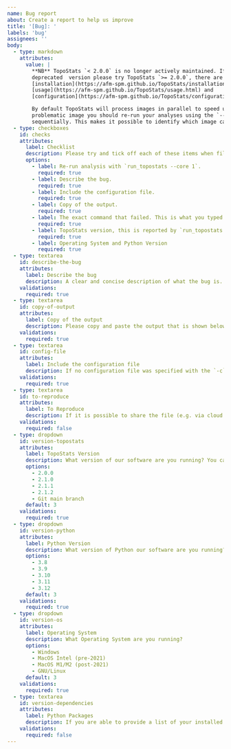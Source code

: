 ```yaml
---
name: Bug report
about: Create a report to help us improve
title: '[Bug]: '
labels: 'bug'
assignees: ''
body:
  - type: markdown
    attributes:
      value: |
        **NB** TopoStats `< 2.0.0` is no longer actively maintained. If you have encountered an issue using this
        deprecated  version please try TopoStats `>= 2.0.0`, there are instructions on
        [installation](https://afm-spm.github.io/TopoStats/installation.html),
        [usage](https://afm-spm.github.io/TopoStats/usage.html) and
        [configuration](https://afm-spm.github.io/TopoStats/configuration.html).

        By default TopoStats will process images in parallel to speed up processing. In order to identify the
        problematic image you should re-run your analyses using the `--cores 1` option so that images are processed
        sequentially. This makes it possible to identify which image causes the problem.
  - type: checkboxes
    id: checks
    attributes:
      label: Checklist
      description: Please try and tick off each of these items when filing the bug report. There are further instructions on each below.
      options:
        - label: Re-run analysis with `run_topostats --core 1`.
          required: true
        - label: Describe the bug.
          required: true
        - label: Include the configuration file.
          required: true
        - label: Copy of the output.
          required: true
        - label: The exact command that failed. This is what you typed at the command line, including any options.
          required: true
        - label: TopoStats version, this is reported by `run_topostats --version`
          required: true
        - label: Operating System and Python Version
          required: true
  - type: textarea
    id: describe-the-bug
    attributes:
      label: Describe the bug
      description: A clear and concise description of what the bug is.
    validations:
      required: true
  - type: textarea
    id: copy-of-output
    attributes:
      label: Copy of the output
      description: Please copy and paste the output that is shown below
    validations:
      required: true
  - type: textarea
    id: config-file
    attributes:
      label: Include the configuration file
      description: If no configuration file was specified with the `-c`/`--config-file` option the defaults were used, please use the `run_topostats --create-config-file crash.yaml` to save these to the `crash.yaml` file and copy the contents below.
    validations:
      required: true
  - type: textarea
    id: to-reproduce
    attributes:
      label: To Reproduce
      description: If it is possible to share the file (e.g. via cloud services) that caused the error that would greatly assist in reproducing and investigating the problem. In addition the _exact_ command used that failed should be pasted below.
    validations:
      required: false
  - type: dropdown
    id: version-topostats
    attributes:
      label: TopoStats Version
      description: What version of our software are you running? You can find this out using `pip show topostats`.
      options:
        - 2.0.0
        - 2.1.0
        - 2.1.1
        - 2.1.2
        - Git main branch
      default: 3
    validations:
      required: true
  - type: dropdown
    id: version-python
    attributes:
      label: Python Version
      description: What version of Python our software are you running?
      options:
        - 3.8
        - 3.9
        - 3.10
        - 3.11
        - 3.12
      default: 3
    validations:
      required: true
  - type: dropdown
    id: version-os
    attributes:
      label: Operating System
      description: What Operating System are you running?
      options:
        - Windows
        - MacOS Intel (pre-2021)
        - MacOS M1/M2 (post-2021)
        - GNU/Linux
      default: 3
    validations:
      required: true
  - type: textarea
    id: version-dependencies
    attributes:
      label: Python Packages
      description: If you are able to provide a list of your installed packages that may be useful. The best way to get this is to copy and paste the results of typing `pip freeze`.
    validations:
      required: false
---
```

